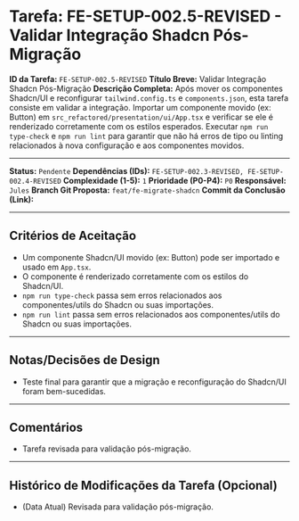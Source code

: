 # Tarefa: FE-SETUP-002.5-REVISED - Validar Integração Shadcn Pós-Migração

**ID da Tarefa:** `FE-SETUP-002.5-REVISED`
**Título Breve:** Validar Integração Shadcn Pós-Migração
**Descrição Completa:**
Após mover os componentes Shadcn/UI e reconfigurar `tailwind.config.ts` e `components.json`, esta tarefa consiste em validar a integração. Importar um componente movido (ex: Button) em `src_refactored/presentation/ui/App.tsx` e verificar se ele é renderizado corretamente com os estilos esperados. Executar `npm run type-check` e `npm run lint` para garantir que não há erros de tipo ou linting relacionados à nova configuração e aos componentes movidos.

---

**Status:** `Pendente`
**Dependências (IDs):** `FE-SETUP-002.3-REVISED, FE-SETUP-002.4-REVISED`
**Complexidade (1-5):** `1`
**Prioridade (P0-P4):** `P0`
**Responsável:** `Jules`
**Branch Git Proposta:** `feat/fe-migrate-shadcn`
**Commit da Conclusão (Link):**

---

## Critérios de Aceitação
- Um componente Shadcn/UI movido (ex: Button) pode ser importado e usado em `App.tsx`.
- O componente é renderizado corretamente com os estilos do Shadcn/UI.
- `npm run type-check` passa sem erros relacionados aos componentes/utils do Shadcn ou suas importações.
- `npm run lint` passa sem erros relacionados aos componentes/utils do Shadcn ou suas importações.

---

## Notas/Decisões de Design
- Teste final para garantir que a migração e reconfiguração do Shadcn/UI foram bem-sucedidas.

---

## Comentários
- Tarefa revisada para validação pós-migração.

---

## Histórico de Modificações da Tarefa (Opcional)
- (Data Atual) Revisada para validação pós-migração.
